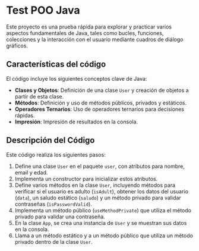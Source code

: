 # Test POO Java

Este proyecto es una prueba rápida para explorar y practicar varios aspectos fundamentales de Java, tales como bucles, funciones, colecciones y la interacción con el usuario mediante cuadros de diálogo gráficos.

## Características del código

El código incluye los siguientes conceptos clave de Java:

- **Clases y Objetos**: Definición de una clase `User` y creación de objetos a partir de esta clase.
- **Métodos**: Definición y uso de métodos públicos, privados y estáticos.
- **Operadores Ternarios**: Uso de operadores ternarios para decisiones rápidas.
- **Impresión**: Impresión de resultados en la consola.

## Descripción del Código

Este código realiza los siguientes pasos:

1. Define una clase `User` en el paquete `user`, con atributos para nombre, email y edad.
2. Implementa un constructor para inicializar estos atributos.
3. Define varios métodos en la clase `User`, incluyendo métodos para verificar si el usuario es adulto (`isAdult`), obtener los datos del usuario (`data`), un saludo estático (`saludo`) y un método privado para validar contraseñas (`isPasswordValid`).
4. Implementa un método público (`useMethodPrivate`) que utiliza el método privado para validar una contraseña.
5. En la clase `App`, se crea una instancia de `User` y se muestran sus datos en la consola.
6. Llama a un método estático y a un método público que utiliza un método privado dentro de la clase `User`.